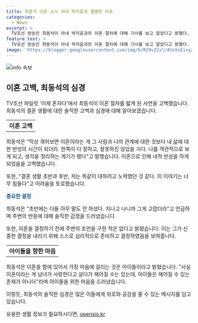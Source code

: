 ```yaml
---
title: 최동석 이혼 소식 아내 박지윤과 결별한 이유
categories:
  - News
excerpt: >
  TV조선 방송인 최동석이 아내 박지윤과의 이혼 절차에 대해 기사를 보고 알았다고 밝혔다. 최동석은 결혼 14년 만에 이혼 조정 중인 것으로 알려졌으며, TV조선 파일럿 이제 혼자다에 출연해 이혼 후 심경을 고백했다. 그는 이혼을 통해 자기를 돌아보는 시간이 되고, 아이들에게 상처를 안겨주기 싫다는 마음을 밝혔다. 이에 대해 논란이 예상되지만, 최동석의 솔직한 이야기가 시청자들의 이목을 끌 것으로 기대된다.
feature_text: >
  TV조선 방송인 최동석이 아내 박지윤과의 이혼 절차에 대해 기사를 보고 알았다고 밝혔다. 최동석은 결혼 14년 만에 이혼 조정 중인 것으로 알려졌으며, TV조선 파일럿 이제 혼자다에 출연해 이혼 후 심경을 고백했다. 그는 이혼을 통해 자기를 돌아보는 시간이 되고, 아이들에게 상처를 안겨주기 싫다는 마음을 밝혔다. 이에 대해 논란이 예상되지만, 최동석의 솔직한 이야기가 시청자들의 이목을 끌 것으로 기대된다.
image: 'https://blogger.googleusercontent.com/img/b/R29vZ2xl/AVvXsEixyZcFfHzMRdzZMjFBmAUKJYCLCGyLL1o632UiGVXcaFdKo_bkvkuCioo0uUKlGfBVcT3P84aROyZIXSBEx3Aw5nCQ3pTgDom1WDC4m8eifvWiAmWEEVb4x6G_l8C0QH225ldMjyaFvpxGEBGNO37VmDTDMHGhJPq73UglMfDca1-0aw/s1600/blogspot.png'
---
```


<p><img src="https://blogger.googleusercontent.com/img/b/R29vZ2xl/AVvXsEixyZcFfHzMRdzZMjFBmAUKJYCLCGyLL1o632UiGVXcaFdKo_bkvkuCioo0uUKlGfBVcT3P84aROyZIXSBEx3Aw5nCQ3pTgDom1WDC4m8eifvWiAmWEEVb4x6G_l8C0QH225ldMjyaFvpxGEBGNO37VmDTDMHGhJPq73UglMfDca1-0aw/s1600/blogspot.png" alt="info 속보" /></p>

<h2 data-ke-size="size26">이혼 고백, 최동석의 심경</h2>

<p data-ke-size="size16">TV조선 파일럿 '이제 혼자다'에서 최동석이 이혼 절차를 밟게 된 사연을 고백했습니다. 최동석의 결혼 생활에 대한 솔직한 고백과 심경에 대해 알아보겠습니다.</p>

<table>
  <tr>
    <td style="text-align: center; height: 17px;"><b>이혼 고백</b></td>
  </tr>
</table>

<p data-ke-size="size16">최동석은 "막상 겪어보면 이혼이라는 게 그 사람과 나의 관계에 대한 것보다 내 삶에 대한 반성의 시간이 되더라. 한쪽이 다 잘하고, 잘못하진 않았을 거다. 나를 객관적으로 보게 되고, 생각을 정리하는 계기가 됐다"고 말했습니다. 이혼으로 인해 내적 반성을 하게 되었음을 고백했습니다.</p>

<p data-ke-size="size16">또한, "결혼 생활 초반과 후반, 저는 똑같이 대하려고 노력했던 것 같다. 이 이야기는 너무 힘들다"고 어려움을 토로했습니다.</p>

<p data-ke-size="size16"><b><span style="color: #1a5490;">중요한 결정</span></b></p>

<p data-ke-size="size16">최동석은 "초반에는 다들 아무 말도 안 하셨다. 지나고 나니까 그게 고맙더라"고 언급하며 주변의 반응에 대해 솔직한 감정을 드러냈습니다.</p>

<p data-ke-size="size16">또한, 이혼을 결정하기 전에 주변의 조언을 구한 적은 없다고 밝혔습니다. 이는 그가 신중한 결정을 내리기 위해 스스로 심리적으로 준비하고 결정하였음을 보여줍니다.</p>

<table>
  <tr>
    <td style="text-align: center; height: 17px;"><b>아이들을 향한 마음</b></td>
  </tr>
</table>

<p data-ke-size="size16">최동석은 이혼을 함에 있어서 가장 마음에 걸리는 것은 아이들이라고 밝혔습니다. "사실 이혼이라는 게 남녀가 사랑한다고 살다가 헤어질 수는 있는데, 아이들은 헤어질 수 있는 존재가 아니다"라며 아이들을 위한 마음을 드러냈습니다.</p>

<p data-ke-size="size16">이렇듯, 최동석의 솔직한 심경은 많은 이들에게 위로와 공감을 줄 수 있는 메시지를 담고 있습니다.</p>
유용한 생활 정보가 필요하시다면, <a href="https://opensis.kr" rel="dofollow">opensis.kr</a>


